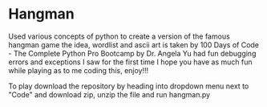 # Hangman
 Used various concepts of python to create a version of the famous hangman game the idea, wordlist and ascii art is taken by 100 Days of Code - The Complete Python Pro Bootcamp by Dr. Angela Yu had fun debugging errors and exceptions I saw for the first time
I hope you have as much fun while playing as to me coding this, enjoy!!!


To play download the repository by heading into dropdown menu next to "Code" and download zip, unzip the file and run hangman.py
